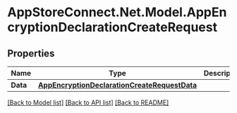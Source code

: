 # AppStoreConnect.Net.Model.AppEncryptionDeclarationCreateRequest

## Properties

Name | Type | Description | Notes
------------ | ------------- | ------------- | -------------
**Data** | [**AppEncryptionDeclarationCreateRequestData**](AppEncryptionDeclarationCreateRequestData.md) |  | 

[[Back to Model list]](../README.md#documentation-for-models) [[Back to API list]](../README.md#documentation-for-api-endpoints) [[Back to README]](../README.md)

